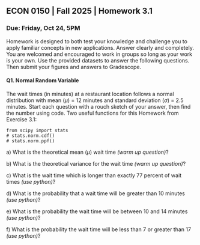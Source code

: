 ## ECON 0150 | Fall 2025 | Homework 3.1

### Due: Friday, Oct 24, 5PM

Homework is designed to both test your knowledge and challenge you to apply familiar concepts in new applications. Answer clearly and completely. You are welcomed and encouraged to work in groups so long as your work is your own. Use the provided datasets to answer the following questions. Then submit your figures and answers to Gradescope.

#### Q1. Normal Random Variable

The wait times (in minutes) at a restaurant location follows a normal distribution with mean ($\mu$) = 12 minutes and standard deviation ($\sigma$) = 2.5 minutes. Start each question with a rouch sketch of your answer, then find the number using code. Two useful functions for this Homework from Exercise 3.1:

```
from scipy import stats
# stats.norm.cdf()
# stats.norm.ppf()
```

a) What is the theoretical mean ($\mu$) wait time *(warm up question)*?





b) What is the theoretical variance for the wait time *(warm up question)*?





c) What is the wait time which is longer than exactly 77 percent of wait times *(use python)*?





d) What is the probability that a wait time will be greater than 10 minutes *(use python)*?





e) What is the probability the wait time will be between 10 and 14 minutes *(use python)*?





f) What is the probability the wait time will be less than 7 or greater than 17 *(use python)*?
